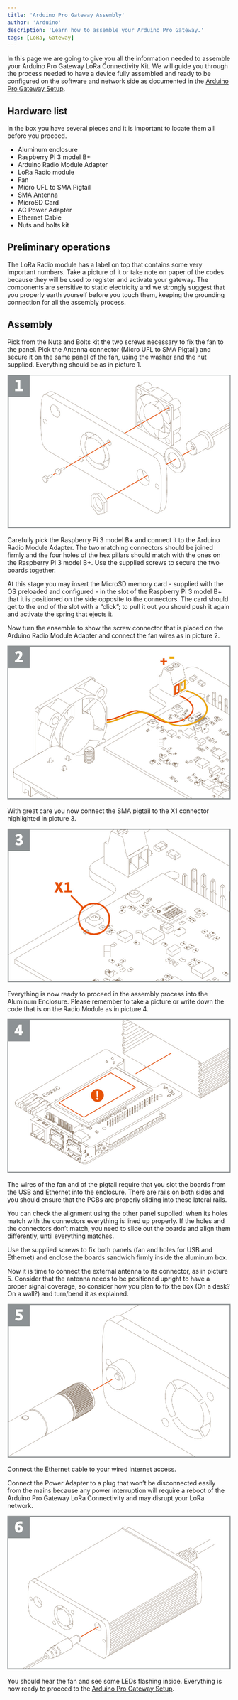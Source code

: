 ```yaml
---
title: 'Arduino Pro Gateway Assembly'
author: 'Arduino'
description: 'Learn how to assemble your Arduino Pro Gateway.'
tags: [LoRa, Gateway]
---
```


In this page we are going to give you all the information needed to assemble your Arduino Pro Gateway LoRa Connectivity Kit. We will guide you through the process needed to have a device fully assembled and ready to be configured on the software and network side as documented in the [Arduino Pro Gateway Setup](https://create.arduino.cc/getting-started/loragw/welcome).


## Hardware list

In the box you have several pieces and it is important to locate them all before you proceed.

- Aluminum enclosure
- Raspberry Pi 3 model B+
- Arduino Radio Module Adapter
- LoRa Radio module
- Fan
- Micro UFL to SMA Pigtail
- SMA Antenna
- MicroSD Card
- AC Power Adapter
- Ethernet Cable
- Nuts and bolts kit


## Preliminary operations

The LoRa Radio module has a label on top that contains some very important numbers. Take a picture of it or take note on paper of the codes because they will be used to register and activate your gateway. The components are sensitive to static electricity and we strongly suggest that you properly earth yourself before you touch them, keeping the grounding connection for all the assembly process.

## Assembly

Pick from the Nuts and Bolts kit the two screws necessary to fix the fan to the panel. Pick the Antenna connector (Micro UFL to SMA Pigtail) and secure it on the same panel of the fan, using the washer and the nut supplied. Everything should be as in picture 1.

![Step 1 out 6.](assets/picture_1.jpg)

Carefully pick the Raspberry Pi 3 model B+ and connect it to the Arduino Radio Module Adapter. The two matching connectors should be joined firmly and the four holes of the hex pillars should match with the ones on the Raspberry Pi 3 model B+. Use the supplied screws to secure the two boards together.

At this stage you may insert the MicroSD memory card - supplied with the OS preloaded and configured - in the slot of the Raspberry Pi 3 model B+ that it is positioned on the side opposite to the connectors. The card should get to the end of the slot with a “click”; to pull it out you should push it again and activate the spring that ejects it.

Now turn the ensemble to show the screw connector that is placed on the Arduino Radio Module Adapter and connect the fan wires as in picture 2.

![Step 2 out 6.](assets/picture_2.jpg)

With great care you now connect the SMA pigtail to the X1 connector highlighted in picture 3.

![Step 3 out 6.](assets/picture_3.jpg)

Everything is now ready to proceed in the assembly process into the Aluminum Enclosure. Please remember to take a picture or write down the code that is on the Radio Module as in picture 4.

![Step 4 out 6.](assets/picture_4.jpg)

The wires of the fan and of the pigtail require that you slot the boards from the USB and Ethernet into the enclosure. There are rails on both sides and you should ensure that the PCBs are properly sliding into these lateral rails.

You can check the alignment using the other panel supplied: when its holes match with the connectors everything is lined up properly. If the holes and the connectors don’t match, you need to slide out the boards and align them differently, until everything matches.

Use the supplied screws to fix both panels (fan and holes for USB and Ethernet) and enclose the boards sandwich firmly inside the aluminum box.

Now it is time to connect the external antenna to its connector, as in picture 5. Consider that the antenna needs to be positioned upright to have a proper signal coverage, so consider how you plan to fix the box (On a desk? On a wall?) and turn/bend it as explained.

![Step 5 out 6.](assets/picture_5.jpg)

Connect the Ethernet cable to your wired internet access.

Connect the Power Adapter to a plug that won’t be disconnected easily from the mains because any power interruption will require a reboot of the Arduino Pro Gateway LoRa Connectivity and may disrupt your LoRa network.

![Step 6 out 6.](assets/picture_6.jpg)

You should hear the fan and see some LEDs flashing inside. Everything is now ready to proceed to the [Arduino Pro Gateway Setup](https://create.arduino.cc/getting-started/loragw/welcome).